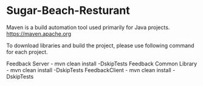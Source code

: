 # Sugar-Beach-Resturant

Maven is a build automation tool used primarily for Java projects.
https://maven.apache.org

To download libraries and build the project, please use following command for each project.

Feedback Server - mvn clean install -DskipTests
Feedback Common Library - mvn clean install -DskipTests
FeedbackClient - mvn clean install -DskipTests
